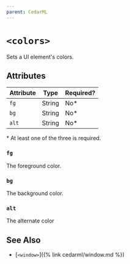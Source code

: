 ```yaml
---
parent: CedarML
---
```

# `<colors>`
Sets a UI element's colors.

## Attributes

| Attribute | Type     | Required? |
|-----------|----------|-----------|
| `fg`      | String   | No*       |
| `bg`      | String   | No*       |
| `alt`     | String   | No*       |
\* At least one of the three is required.

### `fg`
The foreground color.

### `bg`
The background color.

### `alt`
The alternate color

## See Also
- [`<window>`]({% link cedarml/window.md %})
